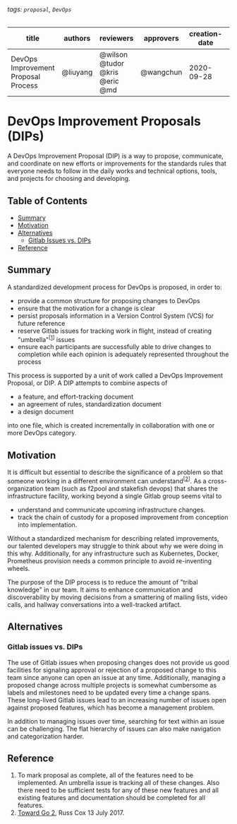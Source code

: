 

###### tags: `proposal`, `DevOps`

| title | authors | reviewers | approvers | creation-date | last-updated | status |
| ------ | ------ | --------- | --------- | ------------- | ------------ | ------ |
| DevOps Improvement Proposal Process | @liuyang | @wilson<br>@tudor<br>@kris<br>@eric<br>@md | @wangchun | 2020-09-28 | 2020-09-28 | |

# DevOps Improvement Proposals (DIPs)

A DevOps Improvement Proposal (DIP) is a way to propose, communicate, and coordinate on new efforts or improvements for the standards rules that everyone needs to follow in the daily works and technical options, tools, and projects for choosing and developing. 


## Table of Contents
<!-- toc -->
- [Summary](#summary)
- [Motivation](#motivation)
- [Alternatives](#alternatives)
  - [Gitlab Issues vs. DIPs](#github-issues-vs-keps)
- [Reference](#reference)
<!-- /toc -->

## Summary

A standardized development process for DevOps is proposed, in order to:

- provide a common structure for proposing changes to DevOps
- ensure that the motivation for a change is clear
- persist proposals information in a Version Control System (VCS) for future reference
- reserve Gitlab issues for tracking work in flight, instead of creating "umbrella"<sup>[[1](#reference)]</sup>
  issues
- ensure each participants are successfully able to drive changes to completion while each opinion is adequately
  represented throughout the process

This process is supported by a unit of work called a DevOps Improvement Proposal, or DIP.
A DIP attempts to combine aspects of

- a feature, and effort-tracking document
- an agreement of rules, standardization document 
- a design document

into one file, which is created incrementally in collaboration with one or more
DevOps category.

## Motivation

It is difficult but essential to describe the significance of a problem so that someone working in a different environment can understand<sup>[[2](#reference)]</sup>. As a cross-organization team (such as f2pool and stakefish devops) that shares the infrastructure facility, working beyond a single Gitlab group seems vital to
- understand and communicate upcoming infrastructure changes.
- track the chain of custody for a proposed improvement from conception into implementation.

Without a standardized mechanism for describing related improvements, our talented developers may struggle to think about why we were doing in this why. Additionally, for any infrastructure such as Kubernetes, Docker, Prometheus provision needs a common principle to avoid re-inventing wheels.

The purpose of the DIP process is to reduce the amount of "tribal knowledge" in our team. It aims to enhance communication and discoverability by moving decisions from a smattering of mailing lists, video calls, and hallway conversations into a well-tracked artifact.

## Alternatives
### Gitlab issues vs. DIPs
The use of Gitlab issues when proposing changes does not provide us good facilities for signaling approval or rejection of a proposed change to this team since anyone can open an issue at any time. Additionally, managing a proposed change across multiple projects is somewhat cumbersome as labels and milestones need to be updated every time a change spans. These long-lived Gitlab issues lead to an increasing number of issues open against proposed features, which has become a management problem.

In addition to managing issues over time, searching for text within an issue can be challenging. The flat hierarchy of issues can also make navigation and categorization harder. 


## Reference

1. To mark proposal as complete, all of the features need to be implemented. An umbrella issue is tracking all of these changes. Also there need to be sufficient tests for any of these new features and all existing features and documentation should be completed for all features.
2. [Toward Go 2](https://blog.golang.org/toward-go2), Russ Cox 13 July 2017.